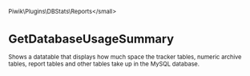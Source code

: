<small>Piwik\Plugins\DBStats\Reports\</small>

GetDatabaseUsageSummary
=======================

Shows a datatable that displays how much space the tracker tables, numeric archive tables, report tables and other tables take up in the MySQL database.
